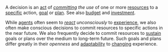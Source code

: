 A decision is an [act](https://github.com/gcassel/Modular-Organization-Terminology/blob/master/terms/action.md) of *[committing](https://github.com/gcassel/Modular-Organization-Terminology/blob/master/terms/commitment.md) the use* of one or more [resources](https://github.com/gcassel/Modular-Organization-Terminology/blob/master/terms/resource.md) to a [specific](https://github.com/gcassel/Modular-Organization-Terminology/blob/master/terms/specific.md) action, [goal](https://github.com/gcassel/Modular-Organization-Terminology/blob/master/terms/goal.md) or [plan](https://github.com/gcassel/Modular-Organization-Terminology/blob/master/terms/plan.md).  See also [budget](https://github.com/gcassel/Modular-Organization-Terminology/blob/master/terms/budget.md) and [investment](https://github.com/gcassel/Modular-Organization-Terminology/blob/master/terms/investment.md).

While [agents](https://github.com/gcassel/Modular-Organization-Terminology/blob/master/terms/agent.md) often seem to *[react](https://github.com/gcassel/Modular-Organization-Terminology/blob/master/terms/reaction.md) unconsciously* to [experience](https://github.com/gcassel/Modular-Organization-Terminology/blob/master/terms/experience.md), we also often make conscious decisions to commit resources to specific actions in the near future.  We also frequently decide to commit resources to [sustain](https://github.com/gcassel/Modular-Organization-Terminology/blob/master/terms/sustain.md) goals or plans over the medium to long-term future.  Such goals and plans differ greatly in their *openness* and [adaptability](https://github.com/gcassel/Modular-Organization-Terminology/blob/master/terms/adapt.md) to [changing](https://github.com/gcassel/Modular-Organization-Terminology/blob/master/terms/change.md) experience.
